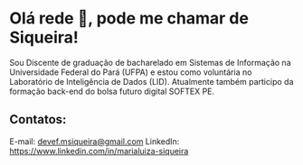 # Olá rede 🙋, pode me chamar de Siqueira!
Sou Discente de graduação de bacharelado em Sistemas de Informação na Universidade Federal do Pará (UFPA) e estou como voluntária no Laboratório de Inteligência de Dados (LID). Atualmente também participo da formação back-end do bolsa futuro digital SOFTEX PE. 
## Contatos:
E-mail: devef.msiqueira@gmail.com
LinkedIn: https://www.linkedin.com/in/marialuiza-siqueira

